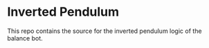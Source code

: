 # Inverted Pendulum
This repo contains the source for the inverted pendulum logic of the balance bot.
